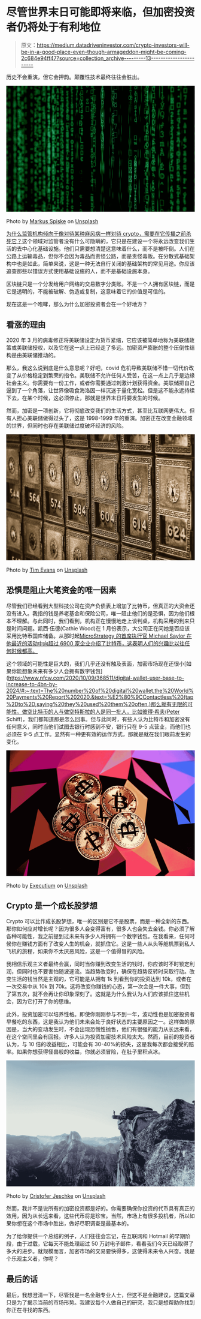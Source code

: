 # 尽管世界末日可能即将来临，但加密投资者仍将处于有利地位

> 原文：<https://medium.datadriveninvestor.com/crypto-investors-will-be-in-a-good-place-even-though-armageddon-might-be-coming-2c684e94ff47?source=collection_archive---------13----------------------->

历史不会重演，但它会押韵。颠覆性技术最终往往会胜出。

![](img/bf7ce1b353c900d639b61b9238757137.png)

Photo by [Markus Spiske](https://unsplash.com/@markusspiske?utm_source=medium&utm_medium=referral) on [Unsplash](https://unsplash.com?utm_source=medium&utm_medium=referral)

[为什么监管机构倾向于像对待某种麻风病一样对待 crypto，需要在它传播之前杀死它？](https://markets.businessinsider.com/currencies/news/janet-yellen-bitcoin-misuse-cryptocurrencies-growing-problem-tesla-2021-2-1030071724)这个领域对监管者没有什么可隐瞒的，它只是在建设一个将永远改变我们生活的去中心化基础设施。他们只需要想清楚这意味着什么，而不是被吓倒。人们在公路上运输毒品，但你不会因为毒品而责怪公路，而是责怪毒贩。在分散式基础架构中也是如此，简单来说，这是一种无法自行关闭的基础架构的常见用途。你应该追查那些以错误方式使用基础设施的人，而不是基础设施本身。

区块链只是一个分发给用户网络的交易数字分类账。不是一个人拥有区块链，而是它是透明的，不能被破解、伪造或复制，这意味着它的价值是可信的。

现在这是一个咆哮，那么为什么加密投资者会在一个好地方？

## 看涨的理由

2020 年 3 月的病毒修正将美联储设定为货币紧缩，它应该被简单地称为美联储政策或美联储授权，以及它在这一点上已经走了多远。加密资产膨胀的整个压倒性结构是由美联储推动的。

那么，我这么说到底是什么意思呢？好吧，covid 危机导致美联储不惜一切代价改变了从价格稳定到繁荣的指令。美联储不允许任何人受苦，在这一点上几乎是边缘社会主义。你需要有一份工作，或者你需要通过刺激计划获得资金。美联储把自己逼到了一个角落，让世界像吸食海洛因一样沉迷于量化宽松。但是这不能永远持续下去，在某个时候，这必须停止，那就是世界末日将要发生的时候。

然而，加密是一项创新，它将彻底改变我们的生活方式，甚至比互联网更伟大。但有人担心美联储做得过头了，这是 1998-1999 年的重演。加密正在改变金融领域的世界，但同时也存在美联储过度破坏经济的风险。

![](img/ab095eac92efc0fb25e9249c3b92c6b9.png)

Photo by [Tim Evans](https://unsplash.com/@tjevans?utm_source=medium&utm_medium=referral) on [Unsplash](https://unsplash.com?utm_source=medium&utm_medium=referral)

## 恐惧是阻止大笔资金的唯一因素

尽管我们已经看到大型科技公司在资产负债表上增加了比特币，但真正的大资金还没有进入。我指的钱是养老基金和保险公司，唯一阻止他们的是恐惧，因为他们根本不理解。与此同时，我们看到，机构正在慢慢地走上谈判桌，机构采用的到来只是时间问题。凯西·伍德(Cathie Wood)在 1 月份表示，大公司正在问她是否应该采用比特币国库储备。从那时起[MicroStrategy 的首席执行官 Michael Saylor 在他最近的活动中向超过 6900 家企业介绍了比特币，这表明人们的兴趣比以往任何时候都高。](https://cryptopotato.com/microstrategy-ceo-introduced-bitcoin-69000-enterprises/)

这个领域的可能性是巨大的，我们几乎还没有触及表面，加密市场现在还很小[如果你能想象未来有多少人会拥有数字钱包](https://www.nfcw.com/2020/10/09/368511/digital-wallet-user-base-to-increase-to-4bn-by-2024/#:~:text=The%20number%20of%20digital%20wallet,the%20World%20Payments%20Report%202020.&text=%E2%80%9CContactless%20(tap%2Dto%2D,saying%20they%20used%20them%20often.)那么就有无限的可能性。做空比特币的人与做空特斯拉的人是同一批人，比如彼得·希夫(Peter Schiff)，我们都知道那是怎么回事。但与此同时，有些人认为比特币和加密没有任何意义，同时当他们试图去银行时感到不安，银行只在 9-5 点营业，而他们也必须在 9-5 点工作。显然有一种更有效的运作方式，那就是就在我们眼前发生的变化。

![](img/cbe2e7e3094f6dc6544e4fce3d714c3d.png)

Photo by [Executium](https://unsplash.com/@executium?utm_source=medium&utm_medium=referral) on [Unsplash](https://unsplash.com?utm_source=medium&utm_medium=referral)

## Crypto 是一个成长股梦想

Crypto 可以比作成长股梦想，唯一的区别是它不是股票，而是一种全新的东西。那你如何应对增长呢？因为很多人会变得富有，很多人也会失去金钱。你必须了解各种可能性，我之前提到过未来有多少人将拥有一个数字钱包。在我看来，任何时候你在赚钱方面有了改变人生的机会，就抓住它。这是一些人从头等舱机票到私人飞机的旅程，如果你不太厌恶风险，这是一个值得冒的风险。

我相信乐观主义者最终会赢，同时当你赚到改变生活的钱时，你应该时不时锁定利润，但同时也不要害怕随波逐流。当趋势改变时，确保在趋势反转时采取行动。改变生活的钱当然是主观的，它可能是从拥有 1k 到看到你的投资达到 10k，或者在一次交易中从 10k 到 70k。这将改变你赚钱的心态，第一次会是一件大事，但到了第五次，就不会再让你印象深刻了。这就是为什么我认为人们应该抓住这些机会，因为它打开了你的思维。

此外，投资加密可以培养性格。即使你刚刚参与不到一年，波动性也是加密投资者早餐吃的东西，这是我认为他们未来会处于良好状态的主要原因之一。这样做的原因是，当大的变动发生时，不会出现恐慌性抛售，他们有很强的能力从长远来看，在这个空间里会有回报。许多人认为投资加密技术风险太大。然而，目前的投资者认为，与 10 倍的收益相比，可能会有 30-40%的损失，这是我每次都会接受的赔率。如果你想获得怪兽般的收益，你就必须冒险，在肚子里积点冰。

![](img/b1e789f50ab3a783ebeb5dc4a7f8101c.png)

Photo by [Cristofer Jeschke](https://unsplash.com/@cristofer?utm_source=medium&utm_medium=referral) on [Unsplash](https://unsplash.com?utm_source=medium&utm_medium=referral)

然而，我并不是说所有的加密投资都是好的。你需要确保你投资的代币具有真正的效用，因为从长远来看，这些代币将是珍宝。当然，市场上有很多投机者，所以如果你想在这个市场中胜出，做好尽职调查是最基本的。

为了给你提供一个总结的例子，人们往往会忘记，在互联网和 Hotmail 的早期阶段，由于过载，它每天不能处理超过 50 万封电子邮件，看看我们今天已经取得了多大的进步。就规模而言，加密市场的交易要快得多，这使得未来令人兴奋。我是个乐观主义者，你呢？

## 最后的话

最后，我想澄清一下，尽管我是一名金融专业人士，但这不是金融建议，这篇文章只是为了揭示当前的市场形势。我建议每个人做自己的研究，我只是想帮助你找到你正在寻找的东西。